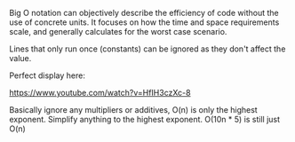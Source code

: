 Big O notation can objectively describe the efficiency of code without the use of concrete units.  It focuses on how the time and space requirements scale, and generally calculates for the worst case scenario.

Lines that only run once (constants) can be ignored as they don't affect the value.

Perfect display here:

https://www.youtube.com/watch?v=HfIH3czXc-8

Basically ignore any multipliers or additives, O(n) is only the highest exponent.  Simplify anything to the highest exponent. O(10n * 5) is still just O(n)